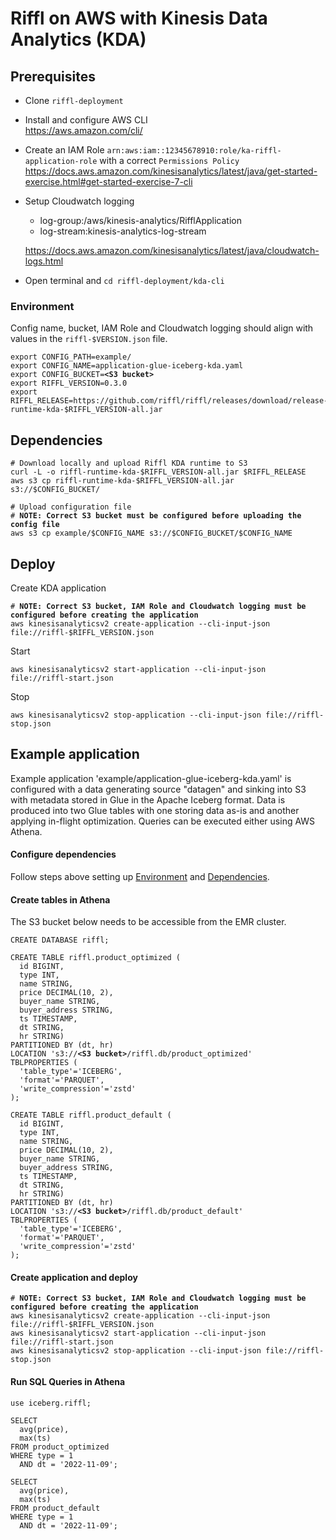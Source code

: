 # Riffl on AWS with Kinesis Data Analytics (KDA)

## Prerequisites
- Clone `riffl-deployment`
- Install and configure AWS CLI\
  https://aws.amazon.com/cli/
- Create an IAM Role `arn:aws:iam::12345678910:role/ka-riffl-application-role` with a correct `Permissions Policy`
  https://docs.aws.amazon.com/kinesisanalytics/latest/java/get-started-exercise.html#get-started-exercise-7-cli
- Setup Cloudwatch logging
    * log-group:/aws/kinesis-analytics/RifflApplication
    * log-stream:kinesis-analytics-log-stream

  https://docs.aws.amazon.com/kinesisanalytics/latest/java/cloudwatch-logs.html
- Open terminal and `cd riffl-deployment/kda-cli`

### Environment

Config name, bucket, IAM Role and Cloudwatch logging should align with values in the `riffl-$VERSION.json` file.

<pre><code>export CONFIG_PATH=example/
export CONFIG_NAME=application-glue-iceberg-kda.yaml
export CONFIG_BUCKET=<b>&lt;S3 bucket&gt;</b>
export RIFFL_VERSION=0.3.0
export RIFFL_RELEASE=https://github.com/riffl/riffl/releases/download/release-$RIFFL_VERSION/riffl-runtime-kda-$RIFFL_VERSION-all.jar
</code></pre>

## Dependencies
<pre><code># Download locally and upload Riffl KDA runtime to S3
curl -L -o riffl-runtime-kda-$RIFFL_VERSION-all.jar $RIFFL_RELEASE
aws s3 cp riffl-runtime-kda-$RIFFL_VERSION-all.jar s3://$CONFIG_BUCKET/

# Upload configuration file
# <b>NOTE: Correct S3 bucket must be configured before uploading the config file</b>
aws s3 cp example/$CONFIG_NAME s3://$CONFIG_BUCKET/$CONFIG_NAME
</code></pre>


## Deploy
Create KDA application
<pre><code># <b>NOTE: Correct S3 bucket, IAM Role and Cloudwatch logging must be configured before creating the application</b>
aws kinesisanalyticsv2 create-application --cli-input-json file://riffl-$RIFFL_VERSION.json
</code></pre>

Start

```
aws kinesisanalyticsv2 start-application --cli-input-json file://riffl-start.json
```

Stop

```
aws kinesisanalyticsv2 stop-application --cli-input-json file://riffl-stop.json
```

## Example application

Example application 'example/application-glue-iceberg-kda.yaml' is configured with a data generating source "datagen" and sinking into S3 with metadata stored in Glue in the Apache Iceberg format.
Data is produced into two Glue tables with one storing data as-is and another applying in-flight optimization. Queries can be executed either using AWS Athena.

#### Configure dependencies
Follow steps above setting up [Environment](#environment) and [Dependencies](#dependencies).

#### Create tables in Athena

The S3 bucket below needs to be accessible from the EMR cluster.

<pre><code>CREATE DATABASE riffl;

CREATE TABLE riffl.product_optimized (
  id BIGINT,
  type INT,
  name STRING,
  price DECIMAL(10, 2),
  buyer_name STRING,
  buyer_address STRING,
  ts TIMESTAMP,
  dt STRING,
  hr STRING) 
PARTITIONED BY (dt, hr) 
LOCATION 's3://<b>&lt;S3 bucket&gt;</b>/riffl.db/product_optimized' 
TBLPROPERTIES (
  'table_type'='ICEBERG',
  'format'='PARQUET',
  'write_compression'='zstd'
);

CREATE TABLE riffl.product_default (
  id BIGINT,
  type INT,
  name STRING,
  price DECIMAL(10, 2),
  buyer_name STRING,
  buyer_address STRING,
  ts TIMESTAMP,
  dt STRING,
  hr STRING) 
PARTITIONED BY (dt, hr) 
LOCATION 's3://<b>&lt;S3 bucket&gt;</b>/riffl.db/product_default' 
TBLPROPERTIES (
  'table_type'='ICEBERG',
  'format'='PARQUET',
  'write_compression'='zstd'
);
</code></pre>

#### Create application and deploy
<pre><code># <b>NOTE: Correct S3 bucket, IAM Role and Cloudwatch logging must be configured before creating the application</b>
aws kinesisanalyticsv2 create-application --cli-input-json file://riffl-$RIFFL_VERSION.json
aws kinesisanalyticsv2 start-application --cli-input-json file://riffl-start.json
aws kinesisanalyticsv2 stop-application --cli-input-json file://riffl-stop.json
</code></pre>

#### Run SQL Queries in Athena

```
use iceberg.riffl;

SELECT 
  avg(price), 
  max(ts)
FROM product_optimized
WHERE type = 1 
  AND dt = '2022-11-09';
  
SELECT 
  avg(price), 
  max(ts)
FROM product_default
WHERE type = 1 
  AND dt = '2022-11-09';
```
